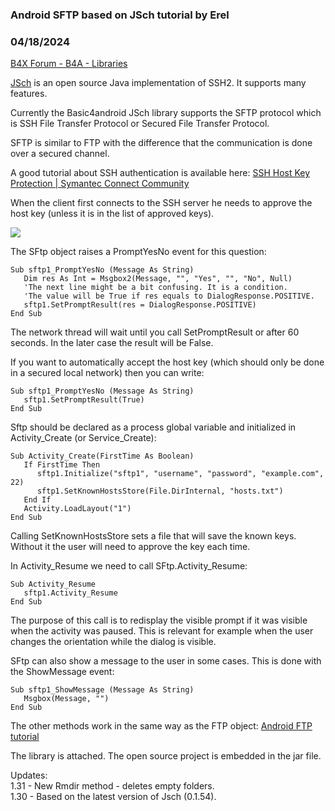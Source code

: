 ### Android SFTP based on JSch tutorial by Erel
### 04/18/2024
[B4X Forum - B4A - Libraries](https://www.b4x.com/android/forum/threads/26994/)

[JSch](http://www.jcraft.com/jsch/) is an open source Java implementation of SSH2. It supports many features.  
  
Currently the Basic4android JSch library supports the SFTP protocol which is SSH File Transfer Protocol or Secured File Transfer Protocol.  
  
SFTP is similar to FTP with the difference that the communication is done over a secured channel.  
  
A good tutorial about SSH authentication is available here: [SSH Host Key Protection | Symantec Connect Community](http://www.symantec.com/connect/articles/ssh-host-key-protection)  
  
When the client first connects to the SSH server he needs to approve the host key (unless it is in the list of approved keys).  
  
![](http://www.b4x.com/basic4android/images/SS-2013-03-05_12.08.04.png)  
  
The SFtp object raises a PromptYesNo event for this question:  

```B4X
Sub sftp1_PromptYesNo (Message As String)  
   Dim res As Int = Msgbox2(Message, "", "Yes", "", "No", Null)  
   'The next line might be a bit confusing. It is a condition.  
   'The value will be True if res equals to DialogResponse.POSITIVE.  
   sftp1.SetPromptResult(res = DialogResponse.POSITIVE)  
End Sub
```

  
The network thread will wait until you call SetPromptResult or after 60 seconds. In the later case the result will be False.  
  
If you want to automatically accept the host key (which should only be done in a secured local network) then you can write:  

```B4X
Sub sftp1_PromptYesNo (Message As String)  
   sftp1.SetPromptResult(True)  
End Sub
```

  
  
Sftp should be declared as a process global variable and initialized in Activity\_Create (or Service\_Create):  

```B4X
Sub Activity_Create(FirstTime As Boolean)  
   If FirstTime Then  
      sftp1.Initialize("sftp1", "username", "password", "example.com", 22)  
      sftp1.SetKnownHostsStore(File.DirInternal, "hosts.txt")  
   End If  
   Activity.LoadLayout("1")  
End Sub
```

  
  
Calling SetKnownHostsStore sets a file that will save the known keys. Without it the user will need to approve the key each time.  
  
In Activity\_Resume we need to call SFtp.Activity\_Resume:  

```B4X
Sub Activity_Resume  
   sftp1.Activity_Resume  
End Sub
```

  
The purpose of this call is to redisplay the visible prompt if it was visible when the activity was paused. This is relevant for example when the user changes the orientation while the dialog is visible.  
  
SFtp can also show a message to the user in some cases. This is done with the ShowMessage event:  

```B4X
Sub sftp1_ShowMessage (Message As String)  
   Msgbox(Message, "")  
End Sub
```

  
  
The other methods work in the same way as the FTP object: [Android FTP tutorial](http://www.b4x.com/forum/showthread.php?p=57940)  
  
The library is attached. The open source project is embedded in the jar file.  
  
Updates:  
1.31 - New Rmdir method - deletes empty folders.  
1.30 - Based on the latest version of Jsch (0.1.54).